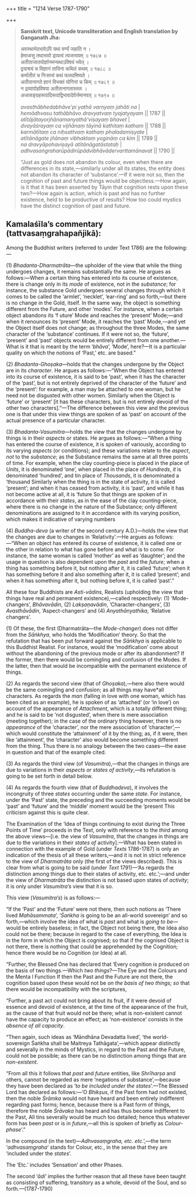 +++
title = "1214 Verse 1787-1790"

+++
> **Sanskrit text, Unicode transliteration and English translation by Ganganath Jha:** 
>
> अवस्थाभेदभावेऽपि यथा वर्ण्यं जहाति न ।  
> हेमाध्वसु तथाभावो द्रव्यत्वं त्यजत्ययम् ॥ १७८७ ॥  
> अतीताजातयोर्ज्ञानमन्यथाऽविषयं भवेत् ।  
> द्वयाश्रयं च विज्ञानं तायिना कथितं कथम् ॥ १७८८ ॥  
> कर्मातीतं च निःसत्त्वं कथं फलदमिष्यते ।  
> अतीतानागते ज्ञानं विभक्तं योगिनां च किम् ॥ १७८९ ॥  
> न द्रव्यापोहविषया अतीतानागतास्ततः ।  
> अध्वसङ्ग्रहरूपादिरूपाद्विभावादेर्वर्त्तमानवत् ॥ १७९० ॥ 
>
> *avasthābhedabhāve'pi yathā varṇyaṃ jahāti na* \|  
> *hemādhvasu tathābhāvo dravyatvaṃ tyajatyayam* \|\| 1787 \|\|  
> *atītājātayorjñānamanyathā'viṣayaṃ bhavet* \|  
> *dvayāśrayaṃ ca vijñānaṃ tāyinā kathitaṃ katham* \|\| 1788 \|\|  
> *karmātītaṃ ca niḥsattvaṃ kathaṃ phaladamiṣyate* \|  
> *atītānāgate jñānaṃ vibhaktaṃ yogināṃ ca kim* \|\| 1789 \|\|  
> *na dravyāpohaviṣayā atītānāgatāstataḥ* \|  
> *adhvasaṅgraharūpādirūpādvibhāvādervarttamānavat* \|\| 1790 \|\| 
>
> “Just as gold does not abandon its colour, even when there are differences in its state,—similarly under all its states, the entity does not abandon its character of ‘substance’.—If it were not so, then the cognition of past and future things would be objectless.—How again, is it that it has been asserted by Tāyin that cognition rests upon these two?—How again is action, which is past and has no further existence, held to be productive of results? How too could mystics have the distinct cognition of past and future.



## Kamalaśīla’s commentary (tattvasaṃgrahapañjikā):

Among the Buddhist writers (referred to under Text 1786) are the following:—

\(1\) *Bhadanta*-*Dharmatrāta*—the upholder of the view that while the thing undergoes changes, it remains substantially the same. He argues as follows:—When a certain thing has entered into its course of existence, there is change only in its *mode* of existence, not in the *substance*; for instance, the substance Gold undergoes several changes through which it comes to be called the ‘armlet’, ‘necklet’, ‘ear-ring’ and so forth,—but there is no change in the Gold, itself. In the same way, the object is something different from the Future, and other ‘modes’. For instance, when a certain object abandons its ‘f uture’ Mode and reaches the ‘present’ Mode;—and when it renounces its ‘present’ Mode, it reaches the ‘past’ Mode,—and yet the Object itself does not change; as throughout the three Modes, the same character of the ‘substance’ continues. If it were not so, the ‘future’, ‘present’ and ‘past’ objects would be entirely different from one another.—What is it that is meant by the term ‘*bhāva*’, ‘Mode’, here?—It is a particular quality on which the notions of ‘Past,’ etc. are based.”

\(2\) *Bhadanta*-*Ghoṣaka*—holds that the changes undergone by the Object are in its *character*. He argues as follows:—“When the Object has entered into its course of existence, it is said to be ‘past’, when it has the character of the ‘past’, but is not entirely deprived of the character of the ‘future’ and the ‘present’: for example, a man may be attached to one woman, but he need not be disgusted with other women. Similarly when the Object is ‘future’ or ‘present’ [it has these characters, but is not entirely devoid of the other two characters].”—The difference between this view and the previous one is that under this view things are spoken of as ‘past’ on account of the actual presence of a particular character.

\(3\) *Bhadanta-Vasumitra*—holds the view that the changes undergone by things is in their *aspects* or states. He argues as follows:—“When a thing has entered the course of existence, it is spoken of variously, according to its varying *aspects* (or conditions); and these variations relate to the *aspect*, *not* to the *substance*; as the Substance remains the same at all three points of time. For example, when the clay counting-piece is placed in the place of *Units*, it is denominated ‘one’, when placed in the place of *Hundreds*, *it* is denominated ‘hundred’, and tin place of *Thousands*, it is denominated a ‘thousand Similarly when the thing is in the state of activity, it is called ‘present’; and when it has ceased from activity, it is ‘past’, and while it has not become active at all, it is ‘future So that things are spoken of in accordance with their *states*, as in the ease of the clay counting-piece, where there is no change in the nature of the Substance; only different denominations are assigned to it in accordance with its varying position, which makes it indicative of varying numbers

\(4\) *Buddha-deva* (a writer of the second century A.D.)—holds the view that the changes are due to changes in ‘Relativity’.—He argues as follows:—“When an object has entered its course of existence, it is called one or the other in relation to what has gone before and what is to come. For instance, the same woman is called ‘mother’ as well as ‘daughter’; and the usage in question is also dependent upon the *past* and the *future*; when a thing has something before it, but nothing after it, it is called ‘future’; when it has something before it and also something after it, it is called ‘present’; and when it has something after it, but nothing before it, it is called ‘past’.”

All these four Buddhists are *Asti-vādins*, Realists (upholding the view that things have real and permanent existence),—called respectively: (1) ‘Mode-changers’, *Bhāvavādin*, (2) *Lakṣaṇavādin*, ‘Character-changers’, (3) *Avasthāvādin*, ‘Aspect-changers’ and (4) *Anyathānyathika*, ‘Relative changers’.

\(1\) Of these, the first (Dharmatrāta—the *Mode-changer*) does not differ from the *Sāṅkhya*, who holds the ‘Modification’ theory. So that the refutation that has been put forward against the *Sāṅkhya* is applicable to this Buddhist Realist. For instance, would the ‘modification’ come about without the abandoning of the previous mode or after its abandonment? If the former, then there would be comingling and confusion of the Modes. If the latter, then that would be incompatible with the permanent existence of things.

\(2\) As regards the second view (that of *Ghoṣaka*),—here also there would be the same comingling and confusion; as all things may have\*all characters. As regards the *man* (falling in love with one woman, which has been cited as an example), he is spoken of as ‘attached’ (or ‘in love’) on account of the appearance of *Attachment*, which is a totally different thing; and he is said to be ‘not disgusted’, when there is mere association (meeting together); in the case of the ordinary thing however, there is no *appearance* of the ‘character’, nor the mere association of ‘character’,—which would constitute the ‘attainment’ of it by the thing; as, if it were, then like ‘attainment’, the ‘character’ also would become something different from the thing. Thus there is no analogy between the two cases—the ease in question and that of the example cited.

\(3\) As regards the third view (of *Vasumitra*),—that the changes in things are due to variations in their *aspects or states of activity*,—its refutation is going to be set forth in detail below.

\(4\) As regards the fourth view (that of *Buddhadeva*), it involves the incongruity of three *states* occurring under the same *state*. For instance, under the ‘Past’ state, the preceding and the succeeding moments would be ‘past’ and ‘future’ and the ‘middle’ moment would be the ‘present This criticism against this is quite clear.

The Examination of the ‘Idea of things continuing to exist during the Three Points of Time’ proceeds in the Text, only with reference to the *third* among the above views—[i.e. the view of *Vasumitra*, that the changes in things are due to the variations in their *states of* activity].—What has been stated in connection with the example of Gold (under *Texts* 1786-1787) is only an indication of the thesis of all these writers,—and it is not in strict reference to the view of *Dharmatrāta* only (the first of the views described). This is clear from what is going to be said (under *Text* 1791)—‘As regards the distinction among things due to their states of activity, etc. etc.’;—and under the view of *Dharmatrāta* the distinction is not based upon states of *activity*; it is only under *Vasumitra’s* view that it is so.

This view (*Vasumitra’s*) is as follows:—

“If the ‘Past’ and the ‘Future’ were not there, then such notions as ‘There lived *Mahāsammata*’, ‘*Śaṅkha* is going to be an all-world sovereign’ and so forth,—which involve the idea of what is *past* and what is *going to be*—would be entirely baseless; in fact, the Object not being there, the Idea also could not be there; because in regard to the case of everything, the Idea is in the form in which the Object is cognised; so that if the cognised Object is not there, there is nothing that could be apprehended by the Cognition; hence there would be no Cognition (or Idea) at all.

“Further, the Blessed One has declared that ‘Every cognition is produced on the basis of two things.—Which *two things*?—The Eye and the Colours and the Menta l Function If then the Past and the Future are not there, the cognition based upon these would not be *on the basis of two things; so* that there would be incompatibility with the scriptures,

“Further, a past act could not bring about its fruit, if it were devoid of essence and devoid of existence, at the time of the appearance of the fruit, as the cause of that fruit would not be there; what is non-existent cannot have the capacity to produce an effect; as ‘non-existence’ consists in the *absence of all capacity*.

“Then again, such ideas as ‘Māndhāna Devadatta lived’, ‘the world-sovereign Śaṅkha shall be Maitreya Tathāgata’,—which appear distinctly and severally in the minds of Mystics, in regard to the Past and the Future, could not be possible; as there can be no distinction among things that are *non-existent*.

“From all this it follows that *past* and *future* entities, like *Shrīharṣa* and others, cannot be regarded as mere ‘negations of substance’,—because they have been declared as ‘*to be included under the states*’.—The Blessed Lord has declared as follows:—‘O *Bhikṣus*, if the Past form had not existed, then the noble *Śrāmka* would not have heard and been entirely indifferent regarding past forms; hence, because there is a Past form of things, therefore the noble *Śrāvaka* has heard and has thus become indifferent to the Past, All tins severally would be much too detailed; hence thus whatever form has been *past* or is in *future*,—all this is spoken of briefly as *Colour-phase*’.”

In the compound (in the text)—*Adhvasaṃgraha, etc. etc*.’,—the term ‘*adhvasaṃgraha*’ stands for Colour, etc., in the sense that they are ‘included under the *states*’.

The ‘Etc.’ includes ‘Sensation’ and other Phases.

The second ‘*ādi*’ implies the further reason that all these have been taught as consisting of suffering, transitory as a whole, devoid of the Soul, and so forth.—(1787-1790)



